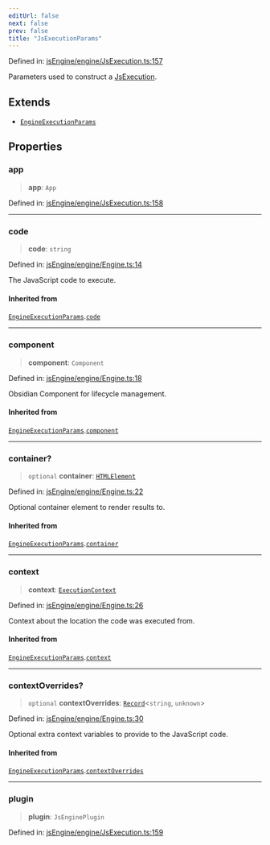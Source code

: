 ```yaml
---
editUrl: false
next: false
prev: false
title: "JsExecutionParams"
---
```


Defined in: [jsEngine/engine/JsExecution.ts:157](https://github.com/mProjectsCode/obsidian-js-engine-plugin/blob/fff05749aaa23f9a775003f5828b7e747db4ed95/jsEngine/engine/JsExecution.ts#L157)

Parameters used to construct a [JsExecution](../../../../../obsidian-js-engine-plugin-docs/api/classes/jsexecution).

## Extends

- [`EngineExecutionParams`](/obsidian-js-engine-plugin-docs/api/interfaces/engineexecutionparams/)

## Properties

### app

> **app**: `App`

Defined in: [jsEngine/engine/JsExecution.ts:158](https://github.com/mProjectsCode/obsidian-js-engine-plugin/blob/fff05749aaa23f9a775003f5828b7e747db4ed95/jsEngine/engine/JsExecution.ts#L158)

***

### code

> **code**: `string`

Defined in: [jsEngine/engine/Engine.ts:14](https://github.com/mProjectsCode/obsidian-js-engine-plugin/blob/fff05749aaa23f9a775003f5828b7e747db4ed95/jsEngine/engine/Engine.ts#L14)

The JavaScript code to execute.

#### Inherited from

[`EngineExecutionParams`](/obsidian-js-engine-plugin-docs/api/interfaces/engineexecutionparams/).[`code`](/obsidian-js-engine-plugin-docs/api/interfaces/engineexecutionparams/#code)

***

### component

> **component**: `Component`

Defined in: [jsEngine/engine/Engine.ts:18](https://github.com/mProjectsCode/obsidian-js-engine-plugin/blob/fff05749aaa23f9a775003f5828b7e747db4ed95/jsEngine/engine/Engine.ts#L18)

Obsidian Component for lifecycle management.

#### Inherited from

[`EngineExecutionParams`](/obsidian-js-engine-plugin-docs/api/interfaces/engineexecutionparams/).[`component`](/obsidian-js-engine-plugin-docs/api/interfaces/engineexecutionparams/#component)

***

### container?

> `optional` **container**: [`HTMLElement`](https://developer.mozilla.org/docs/Web/API/HTMLElement)

Defined in: [jsEngine/engine/Engine.ts:22](https://github.com/mProjectsCode/obsidian-js-engine-plugin/blob/fff05749aaa23f9a775003f5828b7e747db4ed95/jsEngine/engine/Engine.ts#L22)

Optional container element to render results to.

#### Inherited from

[`EngineExecutionParams`](/obsidian-js-engine-plugin-docs/api/interfaces/engineexecutionparams/).[`container`](/obsidian-js-engine-plugin-docs/api/interfaces/engineexecutionparams/#container)

***

### context

> **context**: [`ExecutionContext`](/obsidian-js-engine-plugin-docs/api/type-aliases/executioncontext/)

Defined in: [jsEngine/engine/Engine.ts:26](https://github.com/mProjectsCode/obsidian-js-engine-plugin/blob/fff05749aaa23f9a775003f5828b7e747db4ed95/jsEngine/engine/Engine.ts#L26)

Context about the location the code was executed from.

#### Inherited from

[`EngineExecutionParams`](/obsidian-js-engine-plugin-docs/api/interfaces/engineexecutionparams/).[`context`](/obsidian-js-engine-plugin-docs/api/interfaces/engineexecutionparams/#context)

***

### contextOverrides?

> `optional` **contextOverrides**: [`Record`](https://www.typescriptlang.org/docs/handbook/utility-types.html#recordkeys-type)\<`string`, `unknown`\>

Defined in: [jsEngine/engine/Engine.ts:30](https://github.com/mProjectsCode/obsidian-js-engine-plugin/blob/fff05749aaa23f9a775003f5828b7e747db4ed95/jsEngine/engine/Engine.ts#L30)

Optional extra context variables to provide to the JavaScript code.

#### Inherited from

[`EngineExecutionParams`](/obsidian-js-engine-plugin-docs/api/interfaces/engineexecutionparams/).[`contextOverrides`](/obsidian-js-engine-plugin-docs/api/interfaces/engineexecutionparams/#contextoverrides)

***

### plugin

> **plugin**: `JsEnginePlugin`

Defined in: [jsEngine/engine/JsExecution.ts:159](https://github.com/mProjectsCode/obsidian-js-engine-plugin/blob/fff05749aaa23f9a775003f5828b7e747db4ed95/jsEngine/engine/JsExecution.ts#L159)
